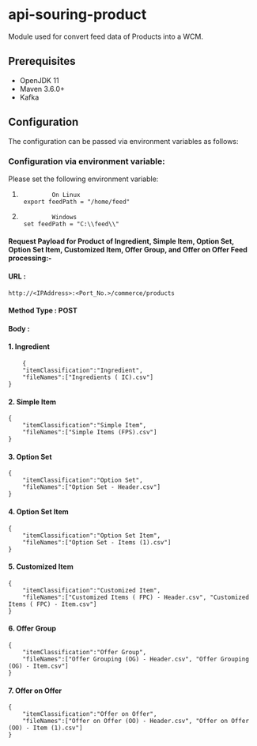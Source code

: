 # api-souring-product

Module used for convert feed data of Products into a WCM. 

## Prerequisites

 - OpenJDK 11
 - Maven 3.6.0+
 - Kafka

## Configuration

The configuration can be passed via environment variables as follows:

###  Configuration via environment variable:

Please set the following environment variable:
1.              On Linux
		export feedPath = "/home/feed"



2.              Windows
		set feedPath = "C:\\feed\\"





#### Request Payload for Product of Ingredient, Simple Item, Option Set, Option Set Item, Customized Item, Offer Group, and Offer on Offer Feed processing:-


#### URL : 
	http://<IPAddress>:<Port_No.>/commerce/products

#### Method Type :	POST

#### Body :
  

#### 1.   Ingredient
        {
		"itemClassification":"Ingredient",
		"fileNames":["Ingredients ( IC).csv"]
	}
#### 2. Simple Item
	{
		"itemClassification":"Simple Item",
		"fileNames":["Simple Items (FPS).csv"]
	}
#### 3. Option Set
	{
		"itemClassification":"Option Set",
		"fileNames":["Option Set - Header.csv"]
	}
#### 4. Option Set Item
	{
		"itemClassification":"Option Set Item",
		"fileNames":["Option Set - Items (1).csv"]
	}
#### 5. Customized Item
	{
		"itemClassification":"Customized Item",
		"fileNames":["Customized Items ( FPC) - Header.csv", "Customized Items ( FPC) - Item.csv"]
	}
#### 6. Offer Group
	{
		"itemClassification":"Offer Group",
		"fileNames":["Offer Grouping (OG) - Header.csv", "Offer Grouping (OG) - Item.csv"]
	}
#### 7. Offer on Offer
	{
		"itemClassification":"Offer on Offer",
		"fileNames":["Offer on Offer (OO) - Header.csv", "Offer on Offer (OO) - Item (1).csv"]
	}

